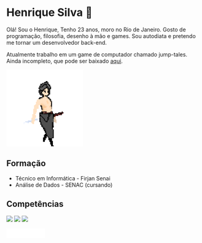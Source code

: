 
# Henrique Silva 👋

Olá! Sou o Henrique, Tenho 23 anos, moro no Rio de Janeiro. Gosto de programação, filosofia, desenho à mão e games. Sou autodiata e pretendo me tornar um desenvolvedor back-end.

Atualmente trabalho em um game de computador chamado jump-tales. Ainda incompleto, que pode ser baixado [aqui](https://henrique-esilva.itch.io/jump-tales).

<div><img autoplay alt="meu personagem" src="./murasaki_andando1_transparente.gif" width=200></div>

## Formação

* Técnico em Informática - Firjan Senai
* Análise de Dados - SENAC (cursando)

## Competências

<img src="https://cdn.jsdelivr.net/gh/devicons/devicon/icons/python/python-original.svg" width=90 /> <img src="https://cdn.jsdelivr.net/gh/devicons/devicon/icons/mysql/mysql-plain.svg" width=90 /> <img src="https://cdn.jsdelivr.net/gh/devicons/devicon/icons/git/git-plain-wordmark.svg" width=90 />

<!--
* Python
* Programação orientada a objetos
* Conhecimento sobre design patterns
* Boas práticas de escrita de código
* PHP
* Javascript
* HTML5
* MySQL Workbench
* Banco de dados relacional
!-->

<div>
<a href="https://henrique-esilva.itch.io" target="_blank"><img loading="lazy" src="./logo-white-new.svg" target="_blank" width=100></a>
</div>
<!-- <a href="https://instagram.com/seu-usuário-instagram-aqui" target="_blank"><img loading="lazy" src="https://img.shields.io/badge/-Instagram-%23E4405F?style=for-the-badge&logo=instagram&logoColor=white" target="_blank"></a>
<a href="https://www.twitch.tv/seu-usuário-aqui" target="_blank"><img loading="lazy" src="https://img.shields.io/badge/Twitch-9146FF?style=for-the-badge&logo=twitch&logoColor=white" target="_blank"></a>
<a href = "mailto:contato@seu-usuário-aqui"><img loading="lazy" src="https://img.shields.io/badge/Gmail-D14836?style=for-the-badge&logo=gmail&logoColor=white" target="_blank"></a>
<a href="https://www.linkedin.com/in/seu-usuário-linkedln-aqui" target="_blank"><img loading="lazy" src="https://img.shields.io/badge/-LinkedIn-%230077B5?style=for-the-badge&logo=linkedin&logoColor=white" target="_blank"></a>   
</div>

<!--
https://www.alura.com.br/artigos/como-criar-um-readme-para-seu-perfil-github !-->
